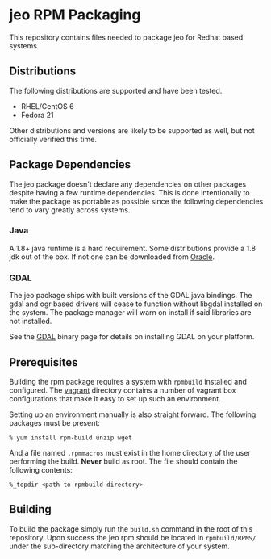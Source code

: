# jeo RPM Packaging

This repository contains files needed to package jeo for Redhat based systems.

## Distributions

The following distributions are supported and have been tested.

- RHEL/CentOS 6
- Fedora 21


Other distributions and versions are likely to be supported as well, but not
officially verified this time.

## Package Dependencies

The jeo package doesn't declare any dependencies on other packages despite 
having a few runtime dependencies. This is done intentionally to make the 
package as portable as possible since the following dependencies tend to vary
greatly across systems. 

### Java

A 1.8+ java runtime is a hard requirement. Some distributions provide a 1.8 jdk 
out of the box. If not one can be downloaded from 
[Oracle](http://www.oracle.com/technetwork/java/javase/downloads/index.html).

### GDAL

The jeo package ships with built versions of the GDAL java bindings. The gdal 
and ogr based drivers will cease to function without libgdal installed on the 
system. The package manager will warn on install if said libraries are not 
installed. 

See the [GDAL](http://trac.osgeo.org/gdal/wiki/DownloadingGdalBinaries) binary
page for details on installing GDAL on your platform. 

## Prerequisites

Building the rpm package requires a system with `rpmbuild` installed and 
configured. The [vagrant](vagrant) directory contains a number of vagrant box 
configurations that make it easy to set up such an environment.

Setting up an environment manually is also straight forward. The following 
packages must be present:

    % yum install rpm-build unzip wget

And a file named `.rpmmacros` must exist in the home directory of the user
performing the build. **Never** build as root. The file should contain the
following contents: 

    %_topdir <path to rpmbuild directory>

## Building

To build the package simply run the `build.sh` command in the root of this 
repository. Upon success the jeo rpm should be located in `rpmbuild/RPMS/` 
under the sub-directory matching the architecture of your system. 

